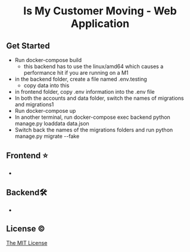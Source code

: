 <h1 align="center">Is My Customer Moving - Web Application</h1>

## Get Started

- Run docker-compose build
  - this backend has to use the linux/amd64 which causes a performance hit if you are running on a M1
- in the backend folder, create a file named .env.testing
  - copy data into this
- in frontend folder, copy .env information into the .env file
- In both the accounts and data folder, switch the names of migrations and migrations1
- Run docker-compose up
- In another terminal, run docker-compose exec backend python manage.py loaddata data.json
- Switch back the names of the migrations folders and run python manage.py migrate --fake

## Frontend ⭐

-

## Backend🛠

-

## License ©

[The MIT License](LICENSE)
